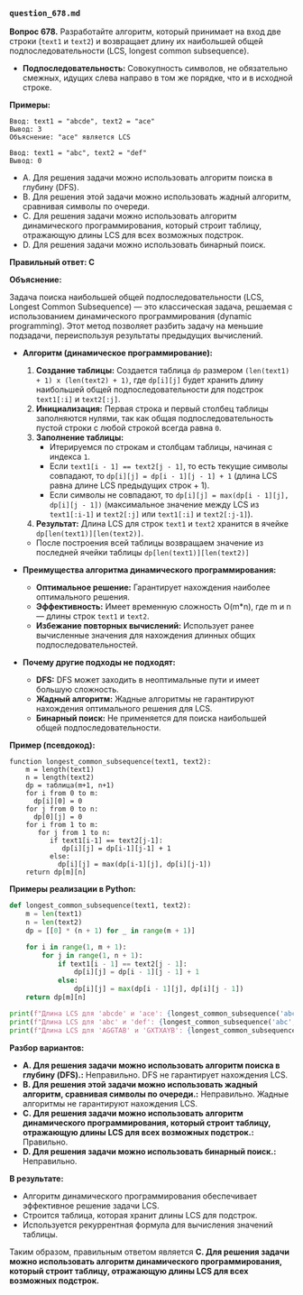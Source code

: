 ### `question_678.md`

**Вопрос 678.** Разработайте алгоритм, который принимает на вход две строки (`text1` и `text2`) и возвращает длину их наибольшей общей подпоследовательности (LCS, longest common subsequence).

*   **Подпоследовательность:** Совокупность символов, не обязательно смежных, идущих слева направо в том же порядке, что и в исходной строке.

**Примеры:**

```
Ввод: text1 = "abcde", text2 = "ace"
Вывод: 3
Объяснение: "ace" является LCS

Ввод: text1 = "abc", text2 = "def"
Вывод: 0
```

-   A. Для решения задачи можно использовать алгоритм поиска в глубину (DFS).
-   B. Для решения этой задачи можно использовать жадный алгоритм, сравнивая символы по очереди.
-   C. Для решения задачи можно использовать алгоритм  динамического программирования, который строит таблицу, отражающую длины LCS для всех возможных подстрок.
-   D. Для решения задачи можно использовать бинарный поиск.

**Правильный ответ: C**

**Объяснение:**

Задача поиска наибольшей общей подпоследовательности (LCS, Longest Common Subsequence) — это классическая задача, решаемая с использованием динамического программирования (dynamic programming). Этот метод позволяет разбить задачу на меньшие подзадачи, переиспользуя результаты предыдущих вычислений.

*   **Алгоритм (динамическое программирование):**
    1.  **Создание таблицы:** Создается таблица `dp` размером `(len(text1) + 1) x (len(text2) + 1)`, где  `dp[i][j]` будет хранить длину наибольшей общей подпоследовательности для подстрок `text1[:i]` и `text2[:j]`.
    2.   **Инициализация:** Первая строка и первый столбец таблицы заполняются нулями, так как общая подпоследовательность  пустой строки с любой строкой  всегда равна `0`.
    3.  **Заполнение таблицы:**
           *   Итерируемся по строкам и столбцам таблицы, начиная с индекса `1`.
           *   Если `text1[i - 1] == text2[j - 1]`, то есть текущие символы совпадают, то   `dp[i][j] = dp[i - 1][j - 1] + 1` (длина LCS равна длине LCS предыдущих строк + 1).
          *   Если символы не совпадают, то `dp[i][j] = max(dp[i - 1][j], dp[i][j - 1])` (максимальное значение между LCS из  `text1[:i-1]` и  `text2[:j]`  или `text1[:i]` и `text2[:j-1]`).
    4.  **Результат:** Длина LCS для строк `text1` и `text2` хранится в ячейке `dp[len(text1)][len(text2)]`.
    *    После построения всей таблицы возвращаем  значение из последней ячейки таблицы `dp[len(text1)][len(text2)]`

* **Преимущества алгоритма динамического программирования:**
     *  **Оптимальное решение:** Гарантирует нахождения наиболее оптимального решения.
    *   **Эффективность:** Имеет временную сложность O(m*n), где m и n — длины строк `text1` и `text2`.
     *   **Избежание повторных вычислений:** Использует  ранее вычисленные значения для нахождения  длинных общих подпоследовательностей.

*   **Почему другие подходы не подходят:**
    *   **DFS:** DFS может заходить в неоптимальные пути и имеет большую сложность.
    *   **Жадный алгоритм:** Жадные алгоритмы не гарантируют нахождения оптимального решения для LCS.
    *    **Бинарный поиск:** Не применяется для поиска наибольшей общей подпоследовательности.

**Пример (псевдокод):**

```
function longest_common_subsequence(text1, text2):
    m = length(text1)
    n = length(text2)
    dp = таблица(m+1, n+1)
    for i from 0 to m:
      dp[i][0] = 0
    for j from 0 to n:
      dp[0][j] = 0
    for i from 1 to m:
       for j from 1 to n:
          if text1[i-1] == text2[j-1]:
             dp[i][j] = dp[i-1][j-1] + 1
          else:
            dp[i][j] = max(dp[i-1][j], dp[i][j-1])
    return dp[m][n]
```
**Примеры реализации в Python:**
```python
def longest_common_subsequence(text1, text2):
    m = len(text1)
    n = len(text2)
    dp = [[0] * (n + 1) for _ in range(m + 1)]

    for i in range(1, m + 1):
        for j in range(1, n + 1):
            if text1[i - 1] == text2[j - 1]:
                dp[i][j] = dp[i - 1][j - 1] + 1
            else:
                dp[i][j] = max(dp[i - 1][j], dp[i][j - 1])
    return dp[m][n]

print(f"Длина LCS для 'abcde' и 'ace': {longest_common_subsequence('abcde', 'ace')}")  # Выведет: Длина LCS для 'abcde' и 'ace': 3
print(f"Длина LCS для 'abc' и 'def': {longest_common_subsequence('abc', 'def')}")  # Выведет: Длина LCS для 'abc' и 'def': 0
print(f"Длина LCS для 'AGGTAB' и 'GXTXAYB': {longest_common_subsequence('AGGTAB', 'GXTXAYB')}")  # Выведет: Длина LCS для 'AGGTAB' и 'GXTXAYB': 4
```

**Разбор вариантов:**
*  **A. Для решения задачи можно использовать алгоритм поиска в глубину (DFS).:** Неправильно. DFS не гарантирует нахождения LCS.
*  **B. Для решения этой задачи можно использовать жадный алгоритм, сравнивая символы по очереди.:** Неправильно. Жадные алгоритмы не гарантируют нахождения LCS.
*   **C. Для решения задачи можно использовать алгоритм  динамического программирования, который строит таблицу, отражающую длины LCS для всех возможных подстрок.:** Правильно.
*  **D. Для решения задачи можно использовать бинарный поиск.:** Неправильно.

**В результате:**
*  Алгоритм динамического программирования обеспечивает эффективное решение задачи LCS.
*  Строится таблица, которая хранит длины LCS для подстрок.
*  Используется рекуррентная формула для вычисления значений таблицы.

Таким образом, правильным ответом является **C. Для решения задачи можно использовать алгоритм  динамического программирования, который строит таблицу, отражающую длины LCS для всех возможных подстрок.**
